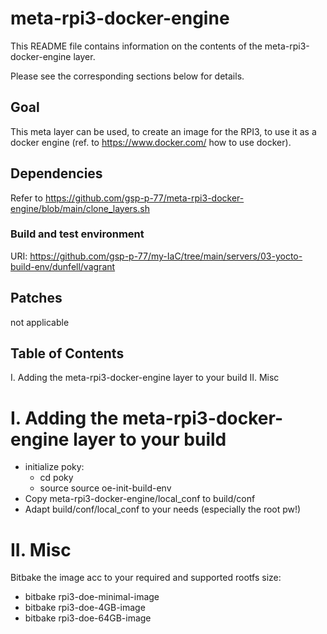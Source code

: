 # meta-rpi3-docker-engine

This README file contains information on the contents of the meta-rpi3-docker-engine layer.

Please see the corresponding sections below for details.

## Goal

This meta layer can be used, to create an image for the RPI3, to use it as a docker engine (ref. to https://www.docker.com/ how to use docker).

## Dependencies

Refer to https://github.com/gsp-p-77/meta-rpi3-docker-engine/blob/main/clone_layers.sh

### Build and test environment

URI: https://github.com/gsp-p-77/my-IaC/tree/main/servers/03-yocto-build-env/dunfell/vagrant


## Patches

not applicable


## Table of Contents

  I. Adding the meta-rpi3-docker-engine layer to your build
  II. Misc


I. Adding the meta-rpi3-docker-engine layer to your build
=================================================

- initialize poky:
  - cd poky
  - source source oe-init-build-env
- Copy meta-rpi3-docker-engine/local_conf to build/conf
- Adapt build/conf/local_conf to your needs (especially the root pw!)

II. Misc
========

Bitbake the image acc to your required and supported rootfs size:

- bitbake rpi3-doe-minimal-image 
- bitbake rpi3-doe-4GB-image 
- bitbake rpi3-doe-64GB-image 

